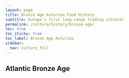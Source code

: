 ```yaml
---
layout: page
title: Bronze Age Asturian Food History
subtitle: Europe's first long-range trading culture?
permalink: /culture/history/bronze-age/
toc: true
toc_sticky: true
toc_label: Bronze Age Asturias
sidebar:
  nav: culture_full
---
```



## Atlantic Bronze Age